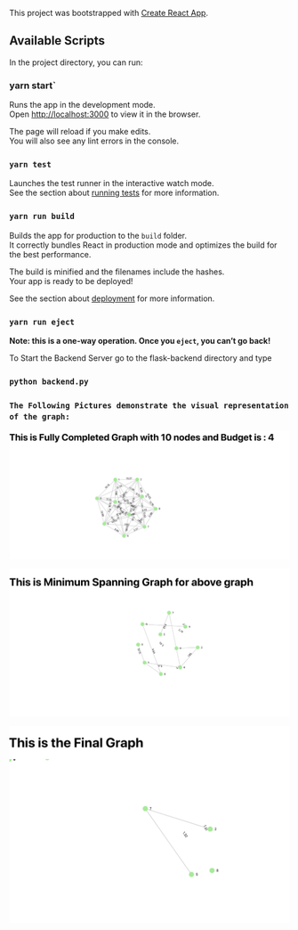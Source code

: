 This project was bootstrapped with [Create React App](https://github.com/facebook/create-react-app).

## Available Scripts

In the project directory, you can run:

### yarn start`

Runs the app in the development mode.<br>
Open [http://localhost:3000](http://localhost:3000) to view it in the browser.

The page will reload if you make edits.<br>
You will also see any lint errors in the console.

### `yarn test`

Launches the test runner in the interactive watch mode.<br>
See the section about [running tests](https://facebook.github.io/create-react-app/docs/running-tests) for more information.

### `yarn run build`

Builds the app for production to the `build` folder.<br>
It correctly bundles React in production mode and optimizes the build for the best performance.

The build is minified and the filenames include the hashes.<br>
Your app is ready to be deployed!

See the section about [deployment](https://facebook.github.io/create-react-app/docs/deployment) for more information.

### `yarn run eject`

**Note: this is a one-way operation. Once you `eject`, you can’t go back!**

To Start the Backend Server go to the flask-backend directory and type 
### `python backend.py`

### `The Following Pictures demonstrate the visual representation of the graph:`
![alt text](https://github.com/gadevishal9/Node-Replacement-Using-Reactjs/blob/master/images/complete.png)

![alt text](https://github.com/gadevishal9/Node-Replacement-Using-Reactjs/blob/master/images/mst.png)


![alt text](https://github.com/gadevishal9/Node-Replacement-Using-Reactjs/blob/master/images/original.png)
